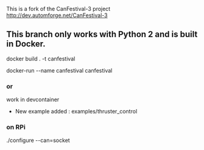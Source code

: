 This is a fork of the CanFestival-3 project http://dev.automforge.net/CanFestival-3

## This branch only works with Python 2 and is built in Docker.

docker build . -t canfestival

docker-run --name canfestival canfestival

### or

work in devcontainer 

- New example added : examples/thruster_control

### on RPi
./configure --can=socket
